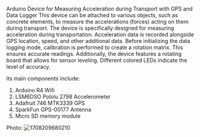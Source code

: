 Arduino Device for Measuring Acceleration during Transport with GPS and Data Logger
This device can be attached to various objects, such as concrete elements, to measure the accelerations (forces) acting on them during transport. 
The device is specifically designed for measuring acceleration during transportation. Acceleration data is recorded alongside GPS location, speed, and other additional data.
Before initializing the data logging mode, calibration is performed to create a rotation matrix. This ensures accurate readings. 
Additionally, the device features a rotating board that allows for sensor leveling. Different colored LEDs indicate the level of accuracy.

Its main components include:
1) Arduino R4 Wifi
2) LSM6DSO Pololu 2798 Accelerometer
3) Adafruit 746 MTK3339 GPS
4) SparkFun GPS-00177 Antenna
5) Micro SD memory module

Photo:
![1708209680210](https://github.com/LakuszJ/Arduino-Device-for-measure-acceleration-during-transport-with-GPS-and-data-logger/assets/97826529/da17a9e3-e6f6-466e-b73e-1c55346b959f)
